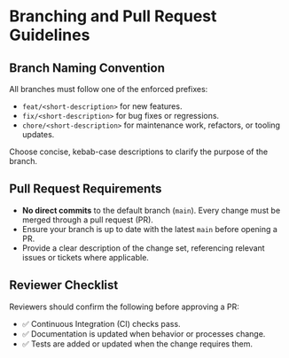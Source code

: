 # Branching and Pull Request Guidelines

## Branch Naming Convention

All branches must follow one of the enforced prefixes:

- `feat/<short-description>` for new features.
- `fix/<short-description>` for bug fixes or regressions.
- `chore/<short-description>` for maintenance work, refactors, or tooling updates.

Choose concise, kebab-case descriptions to clarify the purpose of the branch.

## Pull Request Requirements

- **No direct commits** to the default branch (`main`). Every change must be merged through a pull request (PR).
- Ensure your branch is up to date with the latest `main` before opening a PR.
- Provide a clear description of the change set, referencing relevant issues or tickets where applicable.

## Reviewer Checklist

Reviewers should confirm the following before approving a PR:

- ✅ Continuous Integration (CI) checks pass.
- ✅ Documentation is updated when behavior or processes change.
- ✅ Tests are added or updated when the change requires them.
